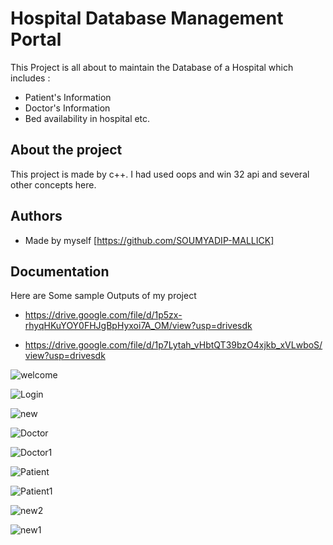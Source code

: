 
# Hospital Database Management Portal

This Project is all about to maintain the Database of a Hospital
which includes :
* Patient's Information
* Doctor's Information
* Bed availability in hospital etc.




## About the project
This project is made by c++. I had used oops and win 32 api and
several other concepts here. 


## Authors

- Made by myself [https://github.com/SOUMYADIP-MALLICK]


## Documentation

Here are Some sample Outputs of my project

- https://drive.google.com/file/d/1p5zx-rhyqHKuYOY0FHJgBpHyxoi7A_OM/view?usp=drivesdk


- https://drive.google.com/file/d/1p7Lytah_vHbtQT39bzO4xjkb_xVLwboS/view?usp=drivesdk


![welcome](https://user-images.githubusercontent.com/106270990/173731019-b30289df-e8ed-40c7-9b6c-36d567899972.png)


![Login](https://user-images.githubusercontent.com/106270990/173731075-deba1778-272a-42e2-8c7c-ddf0d092bdf8.png)


![new](https://user-images.githubusercontent.com/106270990/173731117-8a253abb-5977-4345-a4ac-38371fb98aa9.png)


![Doctor](https://user-images.githubusercontent.com/106270990/173731147-8d4b81e0-8278-4b8a-afef-c03e9e44175c.png)


![Doctor1](https://user-images.githubusercontent.com/106270990/173731195-a03fcee6-4035-4d89-971a-8af5bbe4848f.png)


![Patient](https://user-images.githubusercontent.com/106270990/173731219-f485adc5-4e20-451b-968b-9096b8ce7eb1.png)


![Patient1](https://user-images.githubusercontent.com/106270990/173731240-cecc8262-e93e-4c48-a7a2-9df6fbb2608b.png)


![new2](https://user-images.githubusercontent.com/106270990/173731280-df8919ca-d0f0-4aa9-9a5a-0285e9cf6b51.png)


![new1](https://user-images.githubusercontent.com/106270990/173731294-d6ba48f1-8e7c-4a7c-a08f-fc3862e1e1ce.png)
